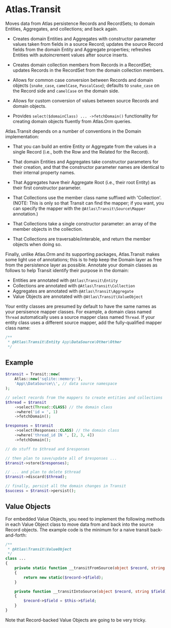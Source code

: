 # Atlas.Transit

Moves data from Atlas persistence Records and RecordSets; to domain Entities,
Aggregates, and collections; and back again.

- Creates domain Entities and Aggregates with constructor parameter values taken
  from fields in a source Record; updates the source Record fields from the
  domain Entity and Aggregate properties; refreshes Entities with autoincrement
  values after source inserts.

- Creates domain collection members from Records in a RecordSet; updates Records
  in the RecordSet from the domain collection members.

- Allows for common case conversion between Records and domain objects
  (`snake_case`, `camelCase`, `PascalCase`); defaults to `snake_case` on the
  Record side and `camelCase` on the domain side.

- Allows for custom conversion of values between source Records and domain
  objects.

- Provides `select($domainClass) ... ->fetchDomain()` functionality for creating
  domain objects fluently from Atlas.Orm queries.

Atlas.Transit depends on a number of conventions in the Domain implementation:

- That you can build an entire Entity or Aggregate from the values in a
  single Record (i.e., both the Row and the Related for the Record).

- That domain Entities and Aggregates take constructor parameters for their
  creation, and that the constructor parameter names are identical to their
  internal property names.

- That Aggregates have their Aggregate Root (i.e., their root Entity) as their
  first constructor parameter.

- That Collections use the member class name suffixed with 'Collection'.
  (NOTE: This is only so that Transit can find the mapper; if you want, you
  can specify the mapper with the `@Atlas\Transit\Source\Mapper` annotation.)

- That Collections take a single constructor parameter: an array of the member
  objects in the collection.

- That Collections are traversable/interable, and return the member objects when
  doing so.

Finally, unlike Atlas.Orm and its supporting packages, Atlas.Transit makes
some light use of annotations; this is to help keep the Domain layer as free
from the persistence layer as possible. Annotate your domain classes as follows
to help Transit identify their purpose in the domain:

- Entities are annotated with `@Atlas\Transit\Entity`
- Collections are annotated with `@Atlas\Transit\Collection`
- Aggregates are annotated with `@Atlas\Transit\Aggregate`
- Value Objects are annotated with `@Atlas\Transit\ValueObject`

Your entity classes are presumed by default to have the same names as your
persisence mapper classes. For example, a domain class named `Thread`
automatically uses a source mapper class named `Thread`. If your entity class
uses a different source mapper, add the fully-qualified mapper class name:

```php
/**
 * @Atlas\Transit\Entity App\DataSource\Other\Other
 */
```

## Example

```php
$transit = Transit::new(
    Atlas::new('sqlite::memory:'),
    'App\\DataSource\\', // data source namespace
);

// select records from the mappers to create entities and collections
$thread = $transit
    ->select(Thread::CLASS) // the domain class
    ->where('id = ', 1)
    ->fetchDomain();

$responses = $transit
    ->select(Responses::CLASS) // the domain class
    ->where('thread_id IN ', [2, 3, 4])
    ->fetchDomain();

// do stuff to $thread and $responses

// then plan to save/update all of $responses ...
$transit->store($responses);

// ... and plan to delete $thread
$transit->discard($thread);

// finally, persist all the domain changes in Transit
$success = $transit->persist();
```

## Value Objects

For embedded Value Objects, you need to implement the following methods in each
Value Object class to move data from and back into the source Record objects.
The example code is the minimum for a naive transit back-and-forth:

```php
/**
 * @Atlas\Transit\ValueObject
 */
class ...
{
    private static function __transitFromSource(object $record, string $field)
    {
        return new static($record->$field);
    }

    private function __transitIntoSource(object $record, string $field)
    {
        $record->$field = $this->$field;
    }
}
```

Note that Record-backed Value Objects are going to be very tricky.
